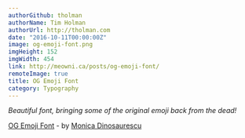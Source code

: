 ```yaml
---
authorGithub: tholman
authorName: Tim Holman
authorUrl: http://tholman.com
date: "2016-10-11T00:00:00Z"
image: og-emoji-font.png
imgHeight: 152
imgWidth: 454
link: http://meowni.ca/posts/og-emoji-font/
remoteImage: true
title: OG Emoji Font
category: Typography
---
```


_Beautiful font, bringing some of the original emoji back from the dead!_

[OG Emoji Font](http://meowni.ca/posts/og-emoji-font/) - by [Monica Dinosaurescu](http://meowni.ca/)
